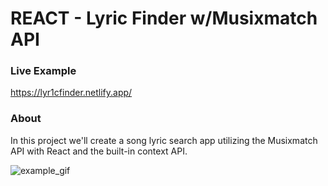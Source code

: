 # REACT - Lyric Finder w/Musixmatch API

### Live Example

https://lyr1cfinder.netlify.app/

### About

In this project we'll create a song lyric search app utilizing the Musixmatch API with React and the built-in context API.

![example_gif](./example.gif)
